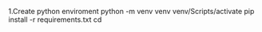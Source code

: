 1.Create python enviroment
python -m venv venv
venv/Scripts/activate
pip install -r requirements.txt
cd 